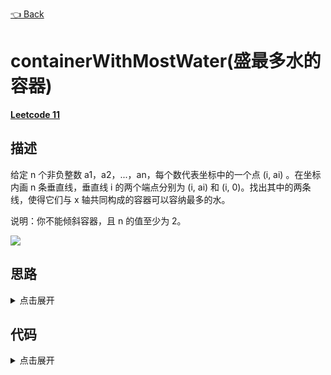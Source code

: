 [👈 Back](https://github.com/luvsunlight/algorithm/tree/master/%E6%95%B0%E7%BB%84)

# containerWithMostWater(盛最多水的容器)

[**Leetcode 11**](https://leetcode-cn.com/problems/container-with-most-water/)

## 描述

给定 n 个非负整数 a1，a2，...，an，每个数代表坐标中的一个点 (i, ai) 。在坐标内画 n 条垂直线，垂直线 i 的两个端点分别为 (i, ai) 和 (i, 0)。找出其中的两条线，使得它们与 x 轴共同构成的容器可以容纳最多的水。

说明：你不能倾斜容器，且 n 的值至少为 2。

![](https://aliyun-lc-upload.oss-cn-hangzhou.aliyuncs.com/aliyun-lc-upload/uploads/2018/07/25/question_11.jpg)

## 思路

<details>
<summary>点击展开</summary>
1. 暴力法
i,j双层遍历，每遇到两个数字就计算面积，并且更新max值，但是时间复杂度高

2. 双指针法
我们来分析这个问题的特点

* 相同高度，长度越长面积越大
* 高度受限于最短边

确定了面积之后，如果该面积是当前最大面积，那么下一个最大面积在哪呢？如果较长的指针往后挪一位，这个时候因为高度受限于最短边，所以面积一定不会变大，但是短边挪一位，有可能遇到的边比最短边长，则最大面积又一次变大，于是我们得到了结论，如果当前面积为最大面积，则使相对较短的边挪动一位

双指针法，一个指针指头，一个指尾。从头开始遍历即可

时间复杂度O(n)，空间复杂度O(1)
</details>

## 代码

<details>
<summary>点击展开</summary>

```
var maxArea = function(height) {
	let [max, i, j] = [0, 0, height.length - 1]
	while (i !== j) {
		let area = (j - i) * Math.min(height[i], height[j])
		max = Math.max(max, area)
		if (height[i] <= height[j]) {
			i++
		} else {
			j--
		}
	}
	return max
}
```

</details>